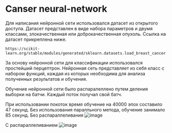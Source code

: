 # Canser neural-network


Для написания нейронной сети использовался датасет из открытого доступа.
Датасет представлен в виде набора параметров и двумя классами, злокачественная или доброкачественная опухоль. Ссылка на датасет прикреплена ниже.
```
https://scikit-learn.org/stable/modules/generated/sklearn.datasets.load_breast_cancer.html
```
За основу нейронной сети для классификации использовался простейший перцептрон. 
Нейронная сеть представляет из себя класс с набором функций, каждая из которых необходима для анализа полученных результатов и обучения.

Обучение нейронной сети было распаралеллено путем деления выборки на батчи. Каждый поток получал свой батч.

При использовании покоток время обучение на 40000 эпох составило 47 секунд. Без использования паралльного метода, обучение занимало 85 секунд.
Без распараллеливания
![image](https://user-images.githubusercontent.com/58101395/216070645-33c4f6cc-1f59-4859-b0ba-58b4f5515733.png)

С распараллеливанием
![image](https://user-images.githubusercontent.com/58101395/216070771-732cf275-c0e2-450c-bac7-2014e1db86ee.png)
